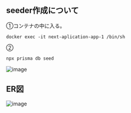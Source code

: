 ## seeder作成について
①コンテナの中に入る。
```
docker exec -it next-aplication-app-1 /bin/sh
```
②
```
npx prisma db seed
```

![image](https://github.com/user-attachments/assets/48addfd2-451e-4274-9121-6889ce655671)

## ER図
![image](https://github.com/user-attachments/assets/80c5c93f-5a48-498b-880b-5d0f9cc88916)

